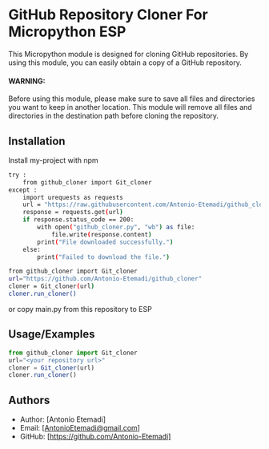 
# GitHub Repository Cloner For Micropython ESP

This Micropython module is designed for cloning GitHub repositories. By using this module, you can easily obtain a copy of a GitHub repository.

#### WARNING:   
Before using this module, please make sure to save all files  and directories you want to keep in another location. This module will remove all files and directories in the destination path before cloning the repository.




## Installation

Install my-project with npm

```bash
try :
    from github_cloner import Git_cloner
except :
    import urequests as requests
    url = "https://raw.githubusercontent.com/Antonio-Etemadi/github_cloner/main/github_cloner/github_cloner.py"
    response = requests.get(url)
    if response.status_code == 200:
        with open("github_cloner.py", "wb") as file:
            file.write(response.content)
        print("File downloaded successfully.")
    else:
        print("Failed to download the file.")

from github_cloner import Git_cloner
url="https://github.com/Antonio-Etemadi/github_cloner"
cloner = Git_cloner(url)
cloner.run_cloner()
```
or copy main.py from this repository to ESP
## Usage/Examples

```javascript
from github_cloner import Git_cloner
url="<your repository url>"
cloner = Git_cloner(url)
cloner.run_cloner()
```


## Authors

- Author: [Antonio Etemadi]
- Email: [AntonioEtemadi@gmail.com]
- GitHub: [https://github.com/Antonio-Etemadi]

